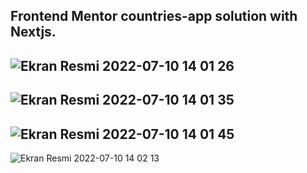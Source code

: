 Frontend Mentor countries-app solution with Nextjs.
---
![Ekran Resmi 2022-07-10 14 01 26](https://user-images.githubusercontent.com/98381051/178142167-1d96e63c-7f0f-4942-8e1e-a53d85c2b2b3.png)
---
![Ekran Resmi 2022-07-10 14 01 35](https://user-images.githubusercontent.com/98381051/178142171-cf99d597-3f87-4b0b-9b4a-e5b551c1530f.png)
---
![Ekran Resmi 2022-07-10 14 01 45](https://user-images.githubusercontent.com/98381051/178142172-36cb9f60-0fe2-4a81-9db9-32e271210e42.png)
---
![Ekran Resmi 2022-07-10 14 02 13](https://user-images.githubusercontent.com/98381051/178142173-f1775f70-e053-45a3-b8df-bfd3f2d1953b.png)
